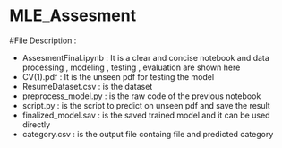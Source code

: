 # MLE_Assesment

#File Description :
  - AssesmentFinal.ipynb : It is a clear and concise notebook and data processing , modeling , testing , evaluation are shown here
  - CV(1).pdf : It is the unseen pdf for testing the model
  - ResumeDataset.csv : is the dataset
  - preprocess_model.py : is the raw code of the previous notebook
  - script.py : is the script to predict on unseen pdf and save the result
  - finalized_model.sav : is the saved trained model and it can be used directly
  - category.csv  : is the output file containg file and predicted category
  

